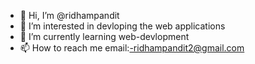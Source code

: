 - 👋 Hi, I’m @ridhampandit
- 👀 I’m interested in devloping the web applications
- 🌱 I’m currently learning web-devlopment
- 📫 How to reach me email:-ridhampandit2@gmail.com

<!---
ridhampandit/ridhampandit is a ✨ special ✨ repository because its `README.md` (this file) appears on your GitHub profile.
You can click the Preview link to take a look at your changes.
--->
